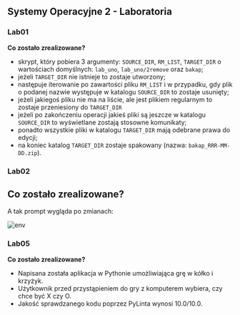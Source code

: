 ## Systemy Operacyjne 2 - Laboratoria
### Lab01

**Co zostało zrealizowane?**
- skrypt, który pobiera 3 argumenty: ```SOURCE_DIR```, ```RM_LIST```, ```TARGET_DIR``` o wartościach domyślnych: ```lab_uno```, ```lab_uno/2remove``` oraz ```bakap```;
- jeżeli ```TARGET_DIR``` nie istnieje to zostaje utworzony;
- następuje iterowanie po zawartości pliku ```RM_LIST``` i w przypadku, gdy plik o podanej nazwie występuje w katalogu ```SOURCE_DIR``` to zostaje usunięty;
- jeżeli jakiegoś pliku nie ma na liście, ale jest plikiem regularnym to zostaje przeniesiony do ```TARGET_DIR```
- jeżeli po zakończeniu operacji jakieś pliki są jeszcze w katalogu ```SOURCE_DIR``` to wyświetlane zostają stosowne komunikaty;
- ponadto wszystkie pliki w katalogu ```TARGET_DIR``` mają odebrane prawa do edycji;
- na koniec katalog ```TARGET_DIR``` zostaje spakowany (nazwa: ```bakap_RRR-MM-DD.zip```).


### Lab02

**Co zostało zrealizowane?**
-

A tak prompt wygląda po zmianach:

![env](https://user-images.githubusercontent.com/49610728/116263192-76be5a80-a779-11eb-801d-957a64c1dad2.png)


### Lab05

**Co zostało zrealizowane?**
- Napisana została aplikacja w Pythonie umożliwiająca grę w kółko i krzyżyk.
- Użytkownik przed przystąpieniem do gry z komputerem wybiera, czy chce być X czy O.
- Jakość sprawdzanego kodu poprzez PyLinta wynosi 10.0/10.0.
